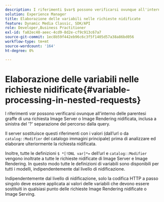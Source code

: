 ```yaml
---
description: I riferimenti $var$ possono verificarsi ovunque all'interno delle parentesi graffe di una richiesta Image Server o Image Rendering nidificata, inclusa a sinistra del '?' separazione del percorso dalla query.
solution: Experience Manager
title: Elaborazione delle variabili nelle richieste nidificate
feature: Dynamic Media Classic, SDK/API
role: Developer,Business Practitioner
exl-id: fa82ec48-aeec-4cd9-8d2e-cf9c913c67a7
source-git-commit: 1ec8b59f442eb96c6c3f5f1405d57a38a86bd056
workflow-type: tm+mt
source-wordcount: '164'
ht-degree: 0%

---
```


# Elaborazione delle variabili nelle richieste nidificate{#variable-processing-in-nested-requests}

I riferimenti $var$ possono verificarsi ovunque all&#39;interno delle parentesi graffe di una richiesta Image Server o Image Rendering nidificata, inclusa a sinistra del &#39;?&#39; separazione del percorso dalla query.

Il server sostituisce questi riferimenti con i valori (dall’url o da `catalog::Modifier` del catalogo immagini principale) prima di analizzare ed elaborare ulteriormente la richiesta nidificata.

Inoltre, tutte le definizioni `$ *[!DNL var]*=` dell’url e `catalog::Modifier` vengono inoltrate a tutte le richieste nidificate di Image Server e Image Rendering. In questo modo tutte le definizioni di variabili sono disponibili per tutti i modelli, indipendentemente dal livello di nidificazione.

Indipendentemente dal livello di nidificazione, solo la codifica HTTP a passo singolo deve essere applicata ai valori delle variabili che devono essere sostituiti in qualsiasi punto delle richieste Image Rendering nidificate o Image Serving.
